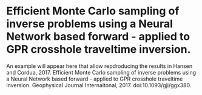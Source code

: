 # Efficient Monte Carlo sampling of inverse problems using a Neural Network based forward - applied to GPR crosshole traveltime inversion.

An example will appear here that allow repdroducing the results in
Hansen and Cordua, 2017. Efficient Monte Carlo sampling of inverse problems using a Neural Network based forward - applied to GPR crosshole traveltime inversion. Geophysical Journal Internaitonal, 2017. doi:10.1093/gji/ggx380.


